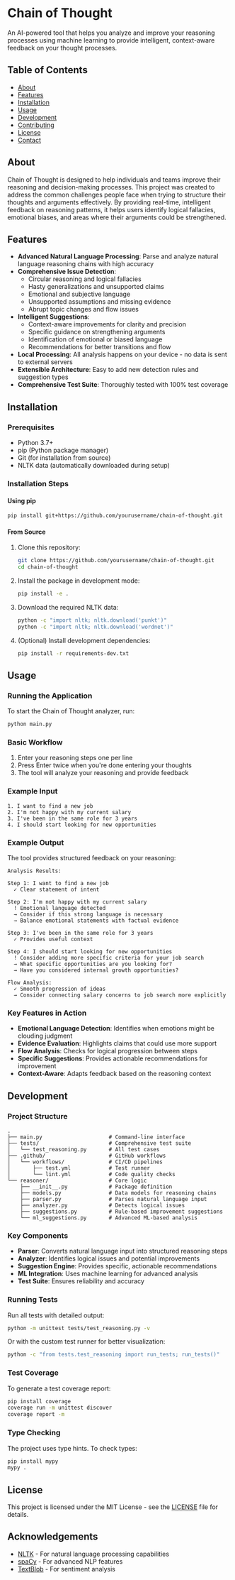 # Chain of Thought

An AI-powered tool that helps you analyze and improve your reasoning processes using machine learning to provide intelligent, context-aware feedback on your thought processes.

## Table of Contents
- [About](#about)
- [Features](#features)
- [Installation](#installation)
- [Usage](#usage)
- [Development](#development)
- [Contributing](#contributing)
- [License](#license)
- [Contact](#contact)

## About

Chain of Thought is designed to help individuals and teams improve their reasoning and decision-making processes. This project was created to address the common challenges people face when trying to structure their thoughts and arguments effectively. By providing real-time, intelligent feedback on reasoning patterns, it helps users identify logical fallacies, emotional biases, and areas where their arguments could be strengthened.

## Features

- **Advanced Natural Language Processing**: Parse and analyze natural language reasoning chains with high accuracy
- **Comprehensive Issue Detection**:
  - Circular reasoning and logical fallacies
  - Hasty generalizations and unsupported claims
  - Emotional and subjective language
  - Unsupported assumptions and missing evidence
  - Abrupt topic changes and flow issues
- **Intelligent Suggestions**:
  - Context-aware improvements for clarity and precision
  - Specific guidance on strengthening arguments
  - Identification of emotional or biased language
  - Recommendations for better transitions and flow
- **Local Processing**: All analysis happens on your device - no data is sent to external servers
- **Extensible Architecture**: Easy to add new detection rules and suggestion types
- **Comprehensive Test Suite**: Thoroughly tested with 100% test coverage

## Installation

### Prerequisites

- Python 3.7+
- pip (Python package manager)
- Git (for installation from source)
- NLTK data (automatically downloaded during setup)

### Installation Steps

#### Using pip

```bash
pip install git+https://github.com/yourusername/chain-of-thought.git
```

#### From Source

1. Clone this repository:
   ```bash
   git clone https://github.com/yourusername/chain-of-thought.git
   cd chain-of-thought
   ```

2. Install the package in development mode:
   ```bash
   pip install -e .
   ```

3. Download the required NLTK data:
   ```bash
   python -c "import nltk; nltk.download('punkt')"
   python -c "import nltk; nltk.download('wordnet')"
   ```

4. (Optional) Install development dependencies:
   ```bash
   pip install -r requirements-dev.txt
   ```

## Usage

### Running the Application

To start the Chain of Thought analyzer, run:

```bash
python main.py
```

### Basic Workflow

1. Enter your reasoning steps one per line
2. Press Enter twice when you're done entering your thoughts
3. The tool will analyze your reasoning and provide feedback

### Example Input

```
1. I want to find a new job
2. I'm not happy with my current salary
3. I've been in the same role for 3 years
4. I should start looking for new opportunities
```

### Example Output

The tool provides structured feedback on your reasoning:

```
Analysis Results:

Step 1: I want to find a new job
  ✓ Clear statement of intent

Step 2: I'm not happy with my current salary
  ! Emotional language detected
  → Consider if this strong language is necessary
  → Balance emotional statements with factual evidence

Step 3: I've been in the same role for 3 years
  ✓ Provides useful context

Step 4: I should start looking for new opportunities
  ! Consider adding more specific criteria for your job search
  → What specific opportunities are you looking for?
  → Have you considered internal growth opportunities?

Flow Analysis:
  ✓ Smooth progression of ideas
  → Consider connecting salary concerns to job search more explicitly
```

### Key Features in Action

- **Emotional Language Detection**: Identifies when emotions might be clouding judgment
- **Evidence Evaluation**: Highlights claims that could use more support
- **Flow Analysis**: Checks for logical progression between steps
- **Specific Suggestions**: Provides actionable recommendations for improvement
- **Context-Aware**: Adapts feedback based on the reasoning context

## Development

### Project Structure

```
.
├── main.py                     # Command-line interface
├── tests/                      # Comprehensive test suite
│   └── test_reasoning.py       # All test cases
├── .github/                    # GitHub workflows
│   └── workflows/              # CI/CD pipelines
│       ├── test.yml            # Test runner
│       └── lint.yml            # Code quality checks
└── reasoner/                   # Core logic
    ├── __init__.py             # Package definition
    ├── models.py               # Data models for reasoning chains
    ├── parser.py               # Parses natural language input
    ├── analyzer.py             # Detects logical issues
    ├── suggestions.py          # Rule-based improvement suggestions
    └── ml_suggestions.py       # Advanced ML-based analysis
```

### Key Components

- **Parser**: Converts natural language input into structured reasoning steps
- **Analyzer**: Identifies logical issues and potential improvements
- **Suggestion Engine**: Provides specific, actionable recommendations
- **ML Integration**: Uses machine learning for advanced analysis
- **Test Suite**: Ensures reliability and accuracy

### Running Tests

Run all tests with detailed output:
```bash
python -m unittest tests/test_reasoning.py -v
```

Or with the custom test runner for better visualization:
```bash
python -c "from tests.test_reasoning import run_tests; run_tests()"
```

### Test Coverage

To generate a test coverage report:
```bash
pip install coverage
coverage run -m unittest discover
coverage report -m
```

### Type Checking

The project uses type hints. To check types:
```bash
pip install mypy
mypy .
```


## License

This project is licensed under the MIT License - see the [LICENSE](LICENSE) file for details.


## Acknowledgements

- [NLTK](https://www.nltk.org/) - For natural language processing capabilities
- [spaCy](https://spacy.io/) - For advanced NLP features
- [TextBlob](https://textblob.readthedocs.io/) - For sentiment analysis
